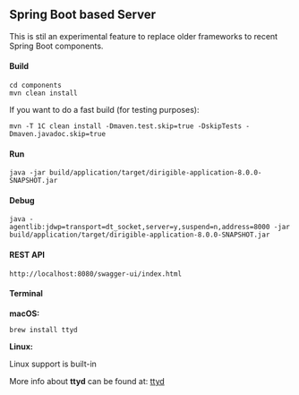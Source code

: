 ## Spring Boot based Server

This is stil an experimental feature to replace older frameworks to recent Spring Boot components.

#### Build

	cd components
	mvn clean install

If you want to do a fast build (for testing purposes):

	mvn -T 1C clean install -Dmaven.test.skip=true -DskipTests -Dmaven.javadoc.skip=true

#### Run

	java -jar build/application/target/dirigible-application-8.0.0-SNAPSHOT.jar

#### Debug

	java -agentlib:jdwp=transport=dt_socket,server=y,suspend=n,address=8000 -jar build/application/target/dirigible-application-8.0.0-SNAPSHOT.jar
	
#### REST API

	http://localhost:8080/swagger-ui/index.html
	
#### Terminal

**macOS:**

```
brew install ttyd
```

**Linux:**

Linux support is built-in

More info about **ttyd** can be found at: [ttyd](https://github.com/tsl0922/ttyd)
